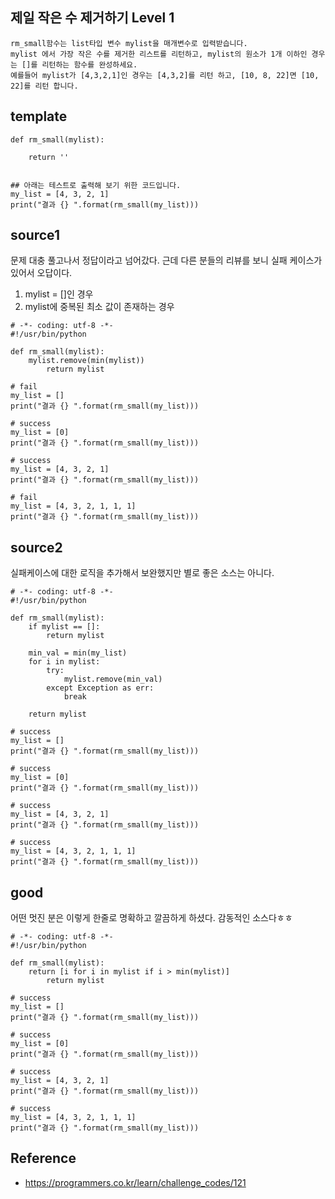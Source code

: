 ## 제일 작은 수 제거하기 Level 1
```
rm_small함수는 list타입 변수 mylist을 매개변수로 입력받습니다.
mylist 에서 가장 작은 수를 제거한 리스트를 리턴하고, mylist의 원소가 1개 이하인 경우는 []를 리턴하는 함수를 완성하세요.
예를들어 mylist가 [4,3,2,1]인 경우는 [4,3,2]를 리턴 하고, [10, 8, 22]면 [10, 22]를 리턴 합니다.
```

## template
```
def rm_small(mylist):

    return ''


## 아래는 테스트로 출력해 보기 위한 코드입니다.
my_list = [4, 3, 2, 1]
print("결과 {} ".format(rm_small(my_list)))
```

## source1
문제 대충 풀고나서 정답이라고 넘어갔다.
근데 다른 분들의 리뷰를 보니 실패 케이스가 있어서 오답이다.
1) mylist = []인 경우
2) mylist에 중복된 최소 값이 존재하는 경우
```
# -*- coding: utf-8 -*-
#!/usr/bin/python

def rm_small(mylist):
    mylist.remove(min(mylist))
        return mylist
```

```
# fail
my_list = []
print("결과 {} ".format(rm_small(my_list)))

# success
my_list = [0]
print("결과 {} ".format(rm_small(my_list)))

# success
my_list = [4, 3, 2, 1]
print("결과 {} ".format(rm_small(my_list)))

# fail
my_list = [4, 3, 2, 1, 1, 1]
print("결과 {} ".format(rm_small(my_list)))
```

## source2
실패케이스에 대한 로직을 추가해서 보완했지만 별로 좋은 소스는 아니다.
```
# -*- coding: utf-8 -*-
#!/usr/bin/python

def rm_small(mylist):
    if mylist == []:
        return mylist

    min_val = min(my_list)
    for i in mylist:
        try:
            mylist.remove(min_val)
        except Exception as err:
            break

    return mylist
```

```
# success
my_list = []
print("결과 {} ".format(rm_small(my_list)))

# success
my_list = [0]
print("결과 {} ".format(rm_small(my_list)))

# success
my_list = [4, 3, 2, 1]
print("결과 {} ".format(rm_small(my_list)))

# success
my_list = [4, 3, 2, 1, 1, 1]
print("결과 {} ".format(rm_small(my_list)))
```

## good
어떤 멋진 분은 이렇게 한줄로 명확하고 깔끔하게 하셨다.
감동적인 소스다ㅎㅎ
```
# -*- coding: utf-8 -*-
#!/usr/bin/python

def rm_small(mylist):
    return [i for i in mylist if i > min(mylist)]
        return mylist
```

```
# success
my_list = []
print("결과 {} ".format(rm_small(my_list)))

# success
my_list = [0]
print("결과 {} ".format(rm_small(my_list)))

# success
my_list = [4, 3, 2, 1]
print("결과 {} ".format(rm_small(my_list)))

# success
my_list = [4, 3, 2, 1, 1, 1]
print("결과 {} ".format(rm_small(my_list)))
```

## Reference
* https://programmers.co.kr/learn/challenge_codes/121
